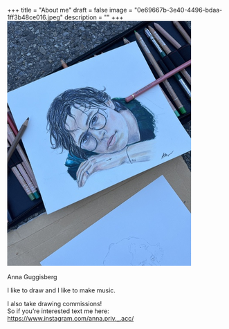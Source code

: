 +++
title = "About me"
draft = false
image = "0e69667b-3e40-4496-bdaa-1ff3b48ce016.jpeg"
description = ""
+++
![](0e69667b-3e40-4496-bdaa-1ff3b48ce016.jpeg)

Anna Guggisberg

I like to draw and I like to make music.

I also take drawing commissions!\
So if you’re interested text me here: https://www.instagram.com/anna.priv._.acc/